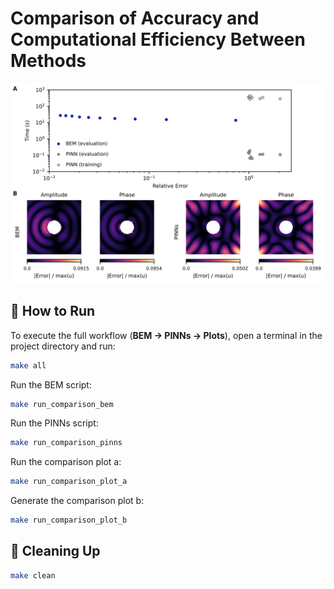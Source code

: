 # Comparison of Accuracy and Computational Efficiency Between Methods

![comparison](figures/comparison.svg)


## 🚀 How to Run

To execute the full workflow (**BEM → PINNs → Plots**), open a terminal in the project directory and run:

```bash
make all
```

Run the BEM script:

```bash
make run_comparison_bem
```

Run the PINNs script:

```bash
make run_comparison_pinns
```

Run the comparison plot a:

```bash
make run_comparison_plot_a
```

Generate the comparison plot b:

```bash
make run_comparison_plot_b
```

## 🧹 Cleaning Up

```bash
make clean
```